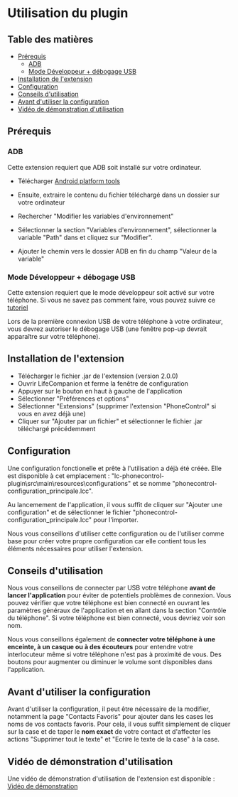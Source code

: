 # Utilisation du plugin

## Table des matières

- [Prérequis](#prérequis)
  - [ADB](#adb)
  - [Mode Développeur + débogage USB](#mode-développeur--débogage-usb)
- [Installation de l'extension](#installation-de-lextension)
- [Configuration](#configuration)
- [Conseils d'utilisation](#conseils-dutilisation)
- [Avant d'utiliser la configuration](#avant-dutiliser-la-configuration)
- [Vidéo de démonstration d'utilisation](#vidéo-de-démonstration-dutilisation)

## Prérequis

### ADB

Cette extension requiert que ADB soit installé sur votre ordinateur.
            
- Télécharger [Android platform tools](https://dl.google.com/android/repository/platform-tools-latest-windows.zip)
        
- Ensuite, extraire le contenu du fichier téléchargé dans un dossier sur votre ordinateur

- Rechercher "Modifier les variables d'environnement"

- Sélectionner la section "Variables d'environnement", sélectionner la variable "Path" dans  et cliquez sur "Modifier".

- Ajouter le chemin vers le dossier ADB en fin du champ "Valeur de la variable"

### Mode Développeur + débogage USB

Cette extension requiert que le mode développeur soit activé sur votre téléphone. Si vous ne savez pas comment faire, vous pouvez suivre ce [tutoriel](https://www.frandroid.com/comment-faire/tutoriaux/184906_comment-acceder-au-mode-developpeur-sur-android)

Lors de la première connexion USB de votre téléphone à votre ordinateur, vous devrez autoriser le débogage USB (une fenêtre pop-up devrait apparaître sur votre téléphone).

## Installation de l'extension

- Télécharger le fichier .jar de l'extension (version 2.0.0)
- Ouvrir LifeCompanion et ferme la fenêtre de configuration
- Appuyer sur le bouton en haut à gauche de l'application
- Sélectionner "Préférences et options"
- Sélectionner "Extensions" (supprimer l'extension "PhoneControl" si vous en avez déjà une)
- Cliquer sur "Ajouter par un fichier" et sélectionner le fichier .jar téléchargé précédemment

## Configuration

Une configuration fonctionelle et prête à l'utilisation a déjà été créée. Elle est disponible à cet emplacement : "lc-phonecontrol-plugin\src\main\resources\configurations" et se nomme "phonecontrol-configuration_principale.lcc".

Au lancemement de l'application, il vous suffit de cliquer sur "Ajouter une configuration" et de sélectionner le fichier "phonecontrol-configuration_principale.lcc" pour l'importer.

Nous vous conseillons d'utiliser cette configuration ou de l'utiliser comme base pour créer votre propre configuration car elle contient tous les éléments nécessaires pour utiliser l'extension.

## Conseils d'utilisation

Nous vous conseillons de connecter par USB votre téléphone **avant de lancer l'application** pour éviter de potentiels problèmes de connexion. Vous pouvez vérifier que votre téléphone est bien connecté en ouvrant les paramètres généraux de l'application et en allant dans la section "Contrôle du téléphone". Si votre téléphone est bien connecté, vous devriez voir son nom.

Nous vous conseillons également de **connecter votre téléphone à une enceinte, à un casque ou à des écouteurs** pour entendre votre interlocuteur même si votre téléphone n'est pas à proximité de vous. Des boutons pour augmenter ou diminuer le volume sont disponibles dans l'application.

## Avant d'utiliser la configuration

Avant d'utiliser la configuration, il peut être nécessaire de la modifier, notamment la page "Contacts Favoris" pour ajouter dans les cases les noms de vos contacts favoris. Pour cela, il vous suffit simplement de cliquer sur la case et de taper le **nom exact** de votre contact et d'affecter les actions "Supprimer tout le texte" et "Ecrire le texte de la case" à la case.

## Vidéo de démonstration d'utilisation

Une vidéo de démonstration d'utilisation de l'extension est disponible : [Vidéo de démonstration](video_demonstration.mp4)